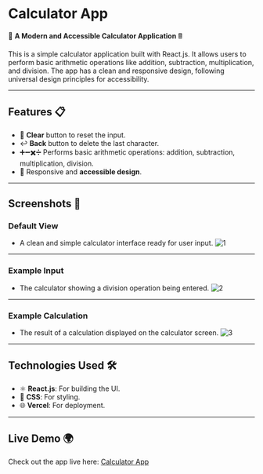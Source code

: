 # Calculator App

🚀 **A Modern and Accessible Calculator Application** 🖩

This is a simple calculator application built with React.js. It allows users to perform basic arithmetic operations like addition, subtraction, multiplication, and division. The app has a clean and responsive design, following universal design principles for accessibility.

---

## Features 📋
- 🧹 **Clear** button to reset the input.
- ↩️ **Back** button to delete the last character.
- ➕➖✖️➗ Performs basic arithmetic operations: addition, subtraction, multiplication, division.
- 📱 Responsive and **accessible design**.

---

## Screenshots 📸

### Default View
- A clean and simple calculator interface ready for user input.
![1](https://github.com/user-attachments/assets/c9a980ee-99ad-43ac-b482-7f3b2a991b95)

---

### Example Input
- The calculator showing a division operation being entered.
![2](https://github.com/user-attachments/assets/6f59645e-0059-4954-bc8e-1fd13cc314ce)

---

### Example Calculation
- The result of a calculation displayed on the calculator screen.
![3](https://github.com/user-attachments/assets/30f5e26f-e1db-4ec3-94d0-ccd1dd8dd6e1)

---

## Technologies Used 🛠️
- ⚛️ **React.js**: For building the UI.
- 🎨 **CSS**: For styling.
- 🌐 **Vercel**: For deployment.

---

## Live Demo 🌍
Check out the app live here: [Calculator App](https://calculator-app-two-beta.vercel.app/)

